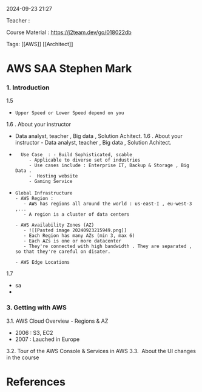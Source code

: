 
2024-09-23 21:27

Teacher : 

Course Material : https://j2team.dev/go/018022db

Tags: [[AWS]] [[Architect]]
# AWS SAA Stephen Mark



### 1. Introduction


1.5
  -     Upper Speed or Lower Speed depend on you



1.6 . About your instructor
   - Data analyst, teacher , Big data , Solution Achitect.
1.6 . About your instructor 
	-   Data analyst, teacher , Big data , Solution Achitect.
-       Use Case  : - Build Sophisticated, scable
           - Applicable to diverse set of industries
           - Use cases include : Enterprise IT, Backup & Storage , Big Data .
           -  Hosting website
           - Gaming Service
-     Global Infrastructure
      - AWS Region : 
         - AWS has regions all around the world : us-east-I , eu-west-3 ,...
         - A region is a cluster of data centers  
	  
	  - AWS Availability Zones (AZ)
	     - ![[Pasted image 20240923215949.png]]
         - Each Region has many AZs (min 3, max 6)
         - Each AZs is one or more datacenter
         - They're connected with high bandwidth . They are separated , so that they're careful on disater.
	  
      - AWS Edge Locations
1.7
 - sa
 - 


### 3. Getting with AWS 

3.1.  AWS Cloud Overview - Regions & AZ
-  2006 : S3, EC2 
-  2007 : Lauched in Europe

3.2. Tour of the AWS Console & Services in AWS
3.3.  About the UI changes in the course



























# References





